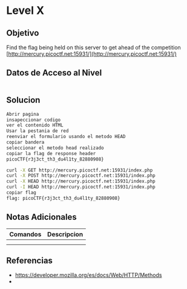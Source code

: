 # Level X
## Objetivo
Find the flag being held on this server to get ahead of the competition [http://mercury.picoctf.net:15931/](http://mercury.picoctf.net:15931/)

## Datos de Acceso al Nivel
```
```
## Solucion
```Bash
Abrir pagina 
insapeccionar codigo
ver el contenido HTML
Usar la pestania de red
reenviar el formulario usando el metodo HEAD
copiar bandera
seleccionar el metodo head realizado
copiar la flag de response header
picoCTF{r3j3ct_th3_du4l1ty_82880908}

curl -X GET http://mercury.picoctf.net:15931/index.php
curl -X POST http://mercury.picoctf.net:15931/index.php
curl -X HEAD http://mercury.picoctf.net:15931/index.php
curl -I HEAD http://mercury.picoctf.net:15931/index.php
copiar flag
flag: picoCTF{r3j3ct_th3_du4l1ty_82880908}

```
## Notas Adicionales
|**Comandos**|**Descripcion**|
|--------|-------------|
|||
|||
## Referencias
* https://developer.mozilla.org/es/docs/Web/HTTP/Methods
* 
